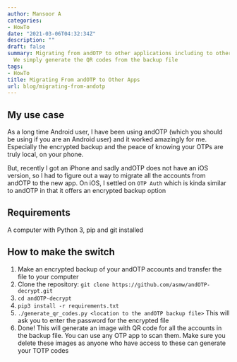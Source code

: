 ```yaml
---
author: Mansoor A
categories:
- HowTo
date: "2021-03-06T04:32:34Z"
description: ""
draft: false
summary: Migrating from andOTP to other applications including to other platforms.
  We simply generate the QR codes from the backup file
tags:
- HowTo
title: Migrating From andOTP to Other Apps
url: blog/migrating-from-andotp
---
```



## My use case

As a long time Android user, I have been using andOTP (which you should be using if you are an Android user) and it worked amazingly for me. Especially the encrypted backup and the peace of knowing your OTPs are truly local, on your phone.

But, recently I got an iPhone and sadly andOTP does not have an iOS version, so I had to figure out a way to migrate all the accounts from andOTP to the new app. On iOS, I settled on `OTP Auth` which is kinda similar to andOTP in that it offers an encrypted backup option

## Requirements

A computer with Python 3, pip and git installed

## How to make the switch

1. Make an encrypted backup of your andOTP accounts and transfer the file to your computer
2. Clone the repository: `git clone https://github.com/asmw/andOTP-decrypt.git`
3. `cd andOTP-decrypt`
4. `pip3 install -r requirements.txt`
5. `./generate_qr_codes.py <location to the andOTP backup file>` This will ask you to enter the password for the encrypted file
6. Done! This will generate an image with QR code for all the accounts in the backup file. You can use any OTP app to scan them. Make sure you delete these images as anyone who have access to these can generate your TOTP codes

